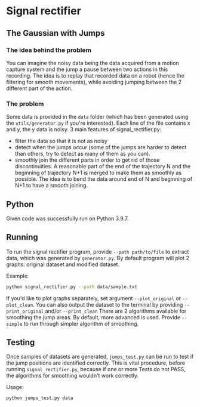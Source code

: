 # Signal rectifier

## The Gaussian with Jumps

### The idea behind the problem
You can imagine the noisy data being the data acquired from a motion capture system and the jump a pause between two actions in this recording. The idea is to replay that recorded data on a robot (hence the filtering for smooth movements), while avoiding jumping between the 2 different part of the action.

### The problem
Some data is provided in the `data` folder (which has been generated using the `utils/generator.py` if you're interested). Each line of the file contains x and y, the y data is noisy. 3 main features of signal_rectifier.py:
 - filter the data so that it is not as noisy
 - detect when the jumps occur (some of the jumps are harder to detect than others, try to detect as many of them as you can). 
 - smoothly join the different parts in order to get rid of those discontinuities. A reasonable part of the end of the trajectory N and the beginning of trajectory N+1 is merged to make them as smoothly as possible. The idea is to bend the data around end of N and beginning of N+1 to have a smooth joining.

## Python
Given code was successfully run on Python 3.9.7.

## Running
To run the signal rectifier program, provide `--path path/to/file` to extract data, which was generated by `generator.py`. By default program will plot 2 graphs: original dataset and modified dataset.

Example:

```bash
python signal_rectifier.py --path data/sample.txt
```

If you'd like to plot graphs separately, set argument `--plot_original` or `--plot_clean`.
You can also output the dataset to the terminal by providing `--print_original` and/or `--print_clean`
There are 2 algorithms available for smoothing the jump areas. By default, more advanced is used. Provide `--simple` to run through simpler algorithm of smoothing.

## Testing

Once samples of datasets are generated, `jumps_test.py` can be run to test if the jump positions are identified correctly. This is vital procedure, before running `signal_rectifier.py`, because if one or more Tests do not PASS, the algorithms for smoothing wouldn't work correctly.

Usage:
```bash
python jumps_test.py data
```
